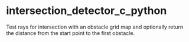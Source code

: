 # intersection_detector_c_python

Test rays for intersection with an obstacle grid map and optionally return the distance from the start point to the first obstacle.